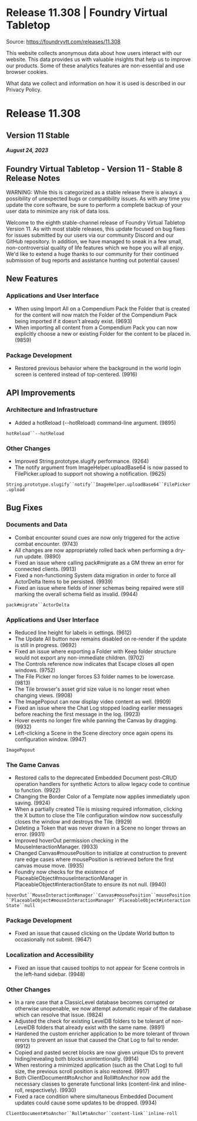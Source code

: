 # Release 11.308 | Foundry Virtual Tabletop

Source: https://foundryvtt.com/releases/11.308

This website collects anonymous data about how users interact with our website. This data provides us with 
        valuable insights that help us to improve our products. Some of these analytics features are non-essential 
        and use browser cookies.

What data we collect and information on how it is used is described in our 
        Privacy Policy.


# Release 11.308


## Version 11 Stable


##### August 24, 2023


## Foundry Virtual Tabletop - Version 11 - Stable 8 Release Notes

WARNING: While this is categorized as a stable release there is always a possibility of unexpected bugs or compatibility issues. As with any time you update the core software, be sure to perform a complete backup of your user data to minimize any risk of data loss.

Welcome to the eighth stable-channel release of Foundry Virtual Tabletop Version 11. As with most stable releases, this update focused on bug fixes for issues submitted by our users via our community Discord and our GitHub repository. In addition, we have managed to sneak in a few small, non-controversial quality of life features which we hope you will all enjoy. We'd like to extend a huge thanks to our community for their continued submission of bug reports and assistance hunting out potential causes!


## New Features


### Applications and User Interface

- When using Import All on a Compendium Pack the Folder that is created for the content will now match the Folder of the Compendium Pack being imported if it doesn't already exist. (9693)
- When importing all content from a Compendium Pack you can now explicitly choose a new or existing Folder for the content to be placed in. (9859)


### Package Development

- Restored previous behavior where the background in the world login screen is centered instead of top-centered. (9916)


## API Improvements


### Architecture and Infrastructure

- Added a hotReload (--hotReload) command-line argument. (9895)

`hotReload``--hotReload`
### Other Changes

- Improved String.prototype.slugify performance. (9264)
- The notify argument from ImageHelper.uploadBase64 is now passed to FilePicker.upload to support not showing a notification. (9625)

`String.prototype.slugify``notify``ImageHelper.uploadBase64``FilePicker.upload`
## Bug Fixes


### Documents and Data

- Combat encounter sound cues are now only triggered for the active combat encounter. (9743)
- All changes are now appropriately rolled back when performing a dry-run update. (9890)
- Fixed an issue where calling pack#migrate as a GM threw an error for connected clients. (9913)
- Fixed a non-functioning System data migration in order to force all ActorDelta Items to be persisted. (9939)
- Fixed an issue where fields of inner schemas being repaired were still marking the overall schema field as invalid. (9944)

`pack#migrate``ActorDelta`
### Applications and User Interface

- Reduced line height for labels in settings. (9612)
- The Update All button now remains disabled on re-render if the update is still in progress. (9692)
- Fixed an issue where exporting a Folder with Keep folder structure would not export any non-immediate children. (9702)
- The Controls reference now indicates that Escape closes all open windows. (9752)
- The File Picker no longer forces S3 folder names to be lowercase. (9813)
- The Tile browser's asset grid size value is no longer reset when changing views. (9908)
- The ImagePopout can now display video content as well. (9909)
- Fixed an issue where the Chat Log stopped loading earlier messages before reaching the first message in the log. (9923)
- Hover events no longer fire while panning the Canvas by dragging. (9932)
- Left-clicking a Scene in the Scene directory once again opens its configuration window. (9947)

`ImagePopout`
### The Game Canvas

- Restored calls to the deprecated Embedded Document post-CRUD operation handlers for synthetic Actors to allow legacy code to continue to function. (9922)
- Changing the Border Color of a Template now applies immediately upon saving. (9924)
- When a partially created Tile is missing required information, clicking the X button to close the Tile configuration window now successfully closes the window and destroys the Tile. (9929)
- Deleting a Token that was never drawn in a Scene no longer throws an error. (9931)
- Improved hoverOut permission checking in the MouseInteractionManager. (9933)
- Changed Canvas#mousePosition to initialize at construction to prevent rare edge cases where mousePosition is retrieved before the first canvas mouse move. (9935)
- Foundry now checks for the existence of PlaceableObject#mouseInteractionManager in PlaceableObject#interactionState to ensure its not null. (9940)

`hoverOut``MouseInteractionManager``Canvas#mousePosition``mousePosition``PlaceableObject#mouseInteractionManager``PlaceableObject#interactionState``null`
### Package Development

- Fixed an issue that caused clicking on the Update World button to occasionally not submit. (9647)


### Localization and Accessibility

- Fixed an issue that caused tooltips to not appear for Scene controls in the left-hand sidebar. (9948)


### Other Changes

- In a rare case that a ClassicLevel database becomes corrupted or otherwise unopenable, we now attempt automatic repair of the database which can resolve that issue. (9824)
- Adjusted the check for existing LevelDB folders to be tolerant of non-LevelDB folders that already exist with the same name. (9891)
- Hardened the custom enricher application to be more tolerant of thrown errors to prevent an issue that caused the Chat Log to fail to render. (9912)
- Copied and pasted secret blocks are now given unique IDs to prevent hiding/revealing both blocks unintentionally. (9914)
- When restoring a minimized application (such as the Chat Log) to full size, the previous scroll position is also restored. (9917)
- Both ClientDocument#toAnchor and Roll#toAnchor now add the necessary classes to generate functional links (content-link and inline-roll, respectively). (9930)
- Fixed a race condition where simultaneous Embedded Document updates could cause some updates to be dropped. (9934)

`ClientDocument#toAnchor``Roll#toAnchor``content-link``inline-roll`